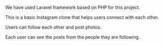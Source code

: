 We have used Laravel framework based on PHP for this project.

This is a basic Instagram clone that helps users connect with each other.

Users can follow each other and post photos.

Each user can see the posts from the people they are following.

